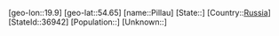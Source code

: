 ﻿---
location: [54.65,19.9]
type: City
tags:
- geo/City


SpocWebEntityId: 33372
isDeleted: false
confidential: public

---
[geo-lon::19.9]
[geo-lat::54.65]
[name::Pillau]
[State::]
[Country::[Russia](geo/Continent/Europe/Russia.md)]
[StateId::36942]
[Population::]
[Unknown::]

